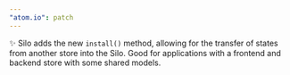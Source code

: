 ```yaml
---
"atom.io": patch
---
```


✨ Silo adds the new `install()` method, allowing for the transfer of states from another store into the Silo. Good for applications with a frontend and backend store with some shared models.
